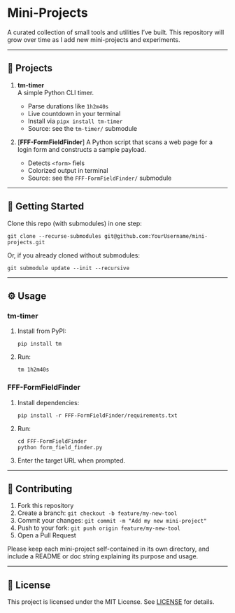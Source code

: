 # Mini-Projects

A curated collection of small tools and utilities I’ve built. This repository will grow over time as I add new mini-projects and experiments.

---

## 📂 Projects

1. **tm-timer**  
   A simple Python CLI timer.  
   - Parse durations like `1h2m40s`  
   - Live countdown in your terminal  
   - Install via `pipx install tm-timer`  
   - Source: see the `tm-timer/` submodule  

2. [**FFF-FormFieldFinder**]
   A Python script that scans a web page for a login form and constructs a sample payload.  
   - Detects `<form>` fiels   
   - Colorized output in terminal  
   - Source: see the `FFF-FormFieldFinder/` submodule  

---

## 🚀 Getting Started

Clone this repo (with submodules) in one step:

```
git clone --recurse-submodules git@github.com:YourUsername/mini-projects.git
```

Or, if you already cloned without submodules:

```
git submodule update --init --recursive
```

---

## ⚙️ Usage

### tm-timer

1. Install from PyPI:
   ```
   pip install tm
   ```
2. Run:
   ```
   tm 1h2m40s
   ```

### FFF-FormFieldFinder

1. Install dependencies:
   ```
   pip install -r FFF-FormFieldFinder/requirements.txt
   ```
2. Run:
   ```
   cd FFF-FormFieldFinder
   python form_field_finder.py
   ```
3. Enter the target URL when prompted.

---

## 🤝 Contributing

1. Fork this repository  
2. Create a branch: `git checkout -b feature/my-new-tool`  
3. Commit your changes: `git commit -m "Add my new mini-project"`  
4. Push to your fork: `git push origin feature/my-new-tool`  
5. Open a Pull Request  

Please keep each mini-project self-contained in its own directory, and include a README or doc string explaining its purpose and usage.

---

## 📄 License

This project is licensed under the MIT License. See [LICENSE](LICENSE) for details.
